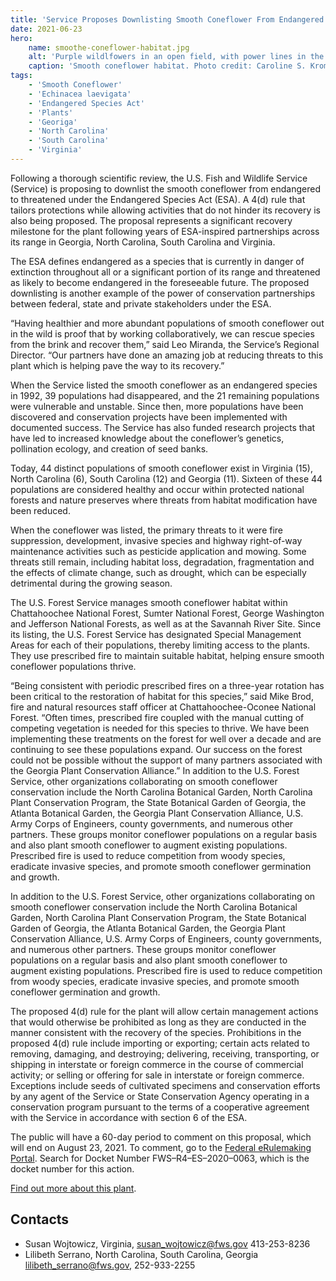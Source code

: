 ```yaml
---
title: 'Service Proposes Downlisting Smooth Coneflower From Endangered to Threatened Under Endangered Species Act'
date: 2021-06-23
hero:
    name: smoothe-coneflower-habitat.jpg
    alt: 'Purple wildlfowers in an open field, with power lines in the distance.'
    caption: 'Smooth coneflower habitat. Photo credit: Caroline S. Krom, USFWS.'
tags:
    - 'Smooth Coneflower'
    - 'Echinacea laevigata'
    - 'Endangered Species Act'
    - 'Plants'
    - 'Georiga'
    - 'North Carolina'
    - 'South Carolina'
    - 'Virginia'
---
```

Following a thorough scientific review, the U.S. Fish and Wildlife Service (Service) is proposing to downlist the smooth coneflower from endangered to threatened under the Endangered Species Act (ESA). A 4(d) rule that tailors protections while allowing activities that do not hinder its recovery is also being proposed. The proposal represents a significant recovery milestone for the plant following years of ESA-inspired partnerships across its range in Georgia, North Carolina, South Carolina and Virginia.   

The ESA defines endangered as a species that is currently in danger of extinction throughout all or a significant portion of its range and threatened as likely to become endangered in the foreseeable future. The proposed downlisting is another example of the power of conservation partnerships between federal, state and private stakeholders under the ESA.  

“Having healthier and more abundant populations of smooth coneflower out in the wild is proof that by working collaboratively, we can rescue species from the brink and recover them,” said Leo Miranda, the Service’s Regional Director. “Our partners have done an amazing job at reducing threats to this plant which is helping pave the way to its recovery.” 

When the Service listed the smooth coneflower as an endangered species in 1992, 39 populations had disappeared, and the 21 remaining populations were vulnerable and unstable. Since then, more populations have been discovered and conservation projects have been implemented with documented success. The Service has also funded research projects that have led to increased knowledge about the coneflower’s genetics, pollination ecology, and creation of seed banks.  

Today, 44 distinct populations of smooth coneflower exist in Virginia (15), North Carolina (6), South Carolina (12) and Georgia (11). Sixteen of these 44 populations are considered healthy and occur within protected national forests and nature preserves where threats from habitat modification have been reduced. 

When the coneflower was listed, the primary threats to it were fire suppression, development, invasive species and highway right-of-way maintenance activities such as pesticide application and mowing. Some threats still remain, including habitat loss, degradation, fragmentation and the effects of climate change, such as drought, which can be especially detrimental during the growing season. 

The U.S. Forest Service manages smooth coneflower habitat within Chattahoochee National Forest, Sumter National Forest, George Washington and Jefferson National Forests, as well as at the Savannah River Site. Since its listing, the U.S. Forest Service has designated Special Management Areas for each of their populations, thereby limiting access to the plants. They use prescribed fire to maintain suitable habitat, helping ensure smooth coneflower populations thrive.  

“Being consistent with periodic prescribed fires on a three-year rotation has been critical to the restoration of habitat for this species,” said Mike Brod, fire and natural resources staff officer at Chattahoochee-Oconee National Forest. “Often times, prescribed fire coupled with the manual cutting of competing vegetation is needed for this species to thrive. We have been implementing these treatments on the forest for well over a decade and are continuing to see these populations expand. Our success on the forest could not be possible without the support of many partners associated with the Georgia Plant Conservation Alliance.”  In addition to the U.S. Forest Service, other organizations collaborating on smooth coneflower conservation include the North Carolina Botanical Garden, North Carolina Plant Conservation Program, the State Botanical Garden of Georgia, the Atlanta Botanical Garden, the Georgia Plant Conservation Alliance, U.S. Army Corps of Engineers, county governments, and numerous other partners. These groups monitor coneflower populations on a regular basis and also plant smooth coneflower to augment existing populations. Prescribed fire is used to reduce competition from woody species, eradicate invasive species, and promote smooth coneflower germination and growth.   

In addition to the U.S. Forest Service, other organizations collaborating on smooth coneflower conservation include the North Carolina Botanical Garden, North Carolina Plant Conservation Program, the State Botanical Garden of Georgia, the Atlanta Botanical Garden, the Georgia Plant Conservation Alliance, U.S. Army Corps of Engineers, county governments, and numerous other partners. These groups monitor coneflower populations on a regular basis and also plant smooth coneflower to augment existing populations. Prescribed fire is used to reduce competition from woody species, eradicate invasive species, and promote smooth coneflower germination and growth.  

The proposed 4(d) rule for the plant will allow certain management actions that would otherwise be prohibited as long as they are conducted in the manner consistent with the recovery of the species. Prohibitions in the proposed 4(d) rule include importing or exporting; certain acts related to removing, damaging, and destroying; delivering, receiving, transporting, or shipping in interstate or foreign commerce in the course of commercial activity; or selling or offering for sale in interstate or foreign commerce. Exceptions include seeds of cultivated specimens and conservation efforts by any agent of the Service or State Conservation Agency operating in a conservation program pursuant to the terms of a cooperative agreement with the Service in accordance with section 6 of the ESA. 

The public will have a 60-day period to comment on this proposal, which will end on August 23, 2021. To comment, go to the [Federal eRulemaking Portal](http://www.regulations.gov/). Search for Docket Number FWS–R4–ES–2020–0063, which is the docket number for this action.  

 [Find out more about this plant](https://www.fws.gov/southeast/wildlife/plants/smooth-coneflower).


## Contacts

- Susan Wojtowicz, Virginia, [susan_wojtowicz@fws.gov](mailto:susan_wojtowicz@fws.gov) 413-253-8236
- Lilibeth Serrano, North Carolina, South Carolina, Georgia [lilibeth_serrano@fws.gov](mailto:lilibeth_serrano@fws.gov), 252-933-2255


